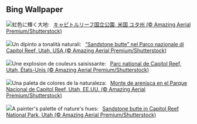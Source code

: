 ## Bing Wallpaper
![](https://www.bing.com/th?id=OHR.CapitolButte_JA-JP9625919986_UHD.jpg&w=1000)虹色に輝く大地:&nbsp;&ensp;[キャピトルリーフ国立公園, 米国 ユタ州 (© Amazing Aerial Premium/Shutterstock)](https://www.bing.com/th?id=OHR.CapitolButte_JA-JP9625919986_UHD.jpg)
<br><br/>
![](https://www.bing.com/th?id=OHR.CapitolButte_IT-IT7118088520_UHD.jpg&w=1000)Un dipinto a tonalità naturali:&nbsp;&ensp;[“Sandstone butte” nel Parco nazionale di Capitol Reef, Utah, USA (© Amazing Aerial Premium/Shutterstock)](https://www.bing.com/th?id=OHR.CapitolButte_IT-IT7118088520_UHD.jpg)
<br><br/>
![](https://www.bing.com/th?id=OHR.CapitolButte_FR-FR6551234797_UHD.jpg&w=1000)Une explosion de couleurs saisissante:&nbsp;&ensp;[Parc national de Capitol Reef, Utah, États-Unis (© Amazing Aerial Premium/Shutterstock)](https://www.bing.com/th?id=OHR.CapitolButte_FR-FR6551234797_UHD.jpg)
<br><br/>
![](https://www.bing.com/th?id=OHR.CapitolButte_ES-ES3615856410_UHD.jpg&w=1000)Una paleta de colores de la naturaleza:&nbsp;&ensp;[Monte de arenisca en el Parque Nacional de Capitol Reef, Utah, EE.UU. (© Amazing Aerial Premium/Shutterstock)](https://www.bing.com/th?id=OHR.CapitolButte_ES-ES3615856410_UHD.jpg)
<br><br/>
![](https://www.bing.com/th?id=OHR.CapitolButte_EN-GB7380981920_UHD.jpg&w=1000)A painter's palette of nature's hues:&nbsp;&ensp;[Sandstone butte in Capitol Reef National Park, Utah (© Amazing Aerial Premium/Shutterstock)](https://www.bing.com/th?id=OHR.CapitolButte_EN-GB7380981920_UHD.jpg)
<br><br/>
